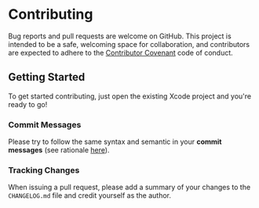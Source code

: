 # Contributing

Bug reports and pull requests are welcome on GitHub. This project is intended to be a safe, welcoming space for collaboration, and contributors are expected to adhere to the [Contributor Covenant](http://contributor-covenant.org) code of conduct.

## Getting Started

To get started contributing, just open the existing Xcode project and you're ready to go!

### Commit Messages

Please try to follow the same syntax and semantic in your **commit messages** (see rationale [here](http://chris.beams.io/posts/git-commit/)).

### Tracking Changes

When issuing a pull request, please add a summary of your changes to the `CHANGELOG.md` file and credit yourself as the author.

